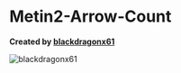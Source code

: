 # Metin2-Arrow-Count
**Created by [blackdragonx61](https://metin2.dev/board/profile/14335-mali61/)**

![blackdragonx61](https://i.imgur.com/eUwNfyK.png)
